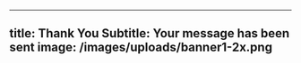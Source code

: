
---
title: Thank You
Subtitle: Your message has been sent
image: /images/uploads/banner1-2x.png
---
